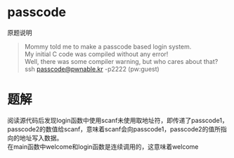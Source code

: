 # passcode
原题说明  
>Mommy told me to make a passcode based login system.  
My initial C code was compiled without any error!  
Well, there was some compiler warning, but who cares about that?  
ssh passcode@pwnable.kr -p2222 (pw:guest)  

# 题解
阅读源代码后发现login函数中使用scanf未使用取地址符，即传递了passcode1，passcode2的数值给scanf，意味着scanf会向passcode1，passcode2的值所指向的地址写入数据。  
在main函数中welcome和login函数是连续调用的，这意味着welcome